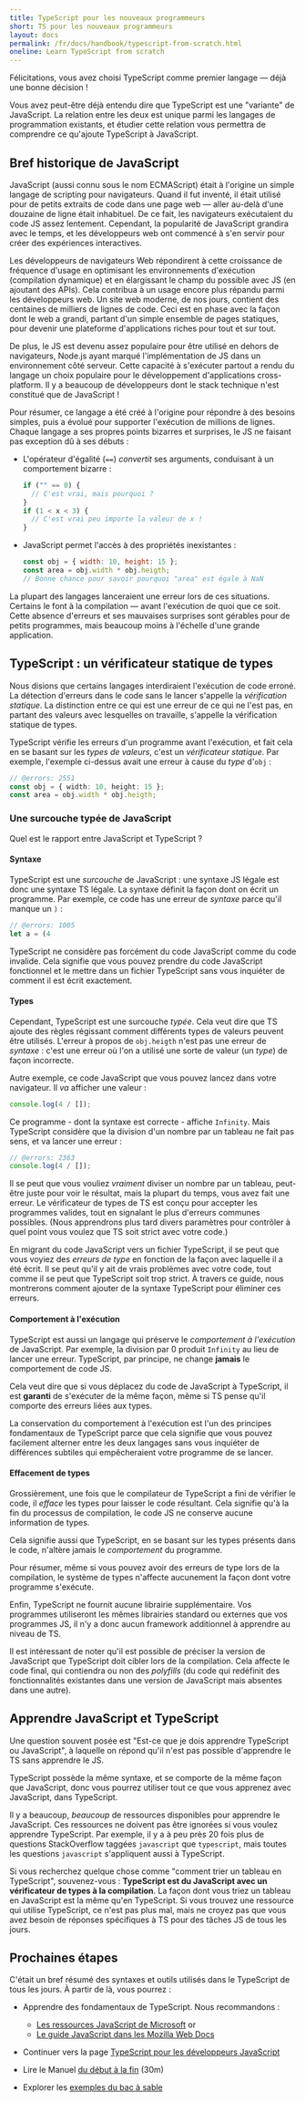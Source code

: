 ```yaml
---
title: TypeScript pour les nouveaux programmeurs
short: TS pour les nouveaux programmeurs
layout: docs
permalink: /fr/docs/handbook/typescript-from-scratch.html
oneline: Learn TypeScript from scratch
---
```


Félicitations, vous avez choisi TypeScript comme premier langage — déjà une bonne décision !

Vous avez peut-être déjà entendu dire que TypeScript est une "variante" de JavaScript.
La relation entre les deux est unique parmi les langages de programmation existants, et étudier cette relation vous permettra de comprendre ce qu'ajoute TypeScript à JavaScript.

## Bref historique de JavaScript

JavaScript (aussi connu sous le nom ECMAScript) était à l'origine un simple langage de scripting pour navigateurs.
Quand il fut inventé, il était utilisé pour de petits extraits de code dans une page web — aller au-delà d'une douzaine de ligne était inhabituel.
De ce fait, les navigateurs exécutaient du code JS assez lentement.
Cependant, la popularité de JavaScript grandira avec le temps, et les développeurs web ont commencé à s'en servir pour créer des expériences interactives.

Les développeurs de navigateurs Web répondirent à cette croissance de fréquence d'usage en optimisant les environnements d'exécution (compilation dynamique) et en élargissant le champ du possible avec JS (en ajoutant des APIs). Cela contribua à un usage encore plus répandu parmi les développeurs web.
Un site web moderne, de nos jours, contient des centaines de milliers de lignes de code. Ceci est en phase avec la façon dont le web a grandi, partant d'un simple ensemble de pages statiques, pour devenir une plateforme d'applications riches pour tout et sur tout.

De plus, le JS est devenu assez populaire pour être utilisé en dehors de navigateurs, Node.js ayant marqué l'implémentation de JS dans un environnement côté serveur.
Cette capacité à s'exécuter partout a rendu du langage un choix populaire pour le développement d'applications cross-platform.
Il y a beaucoup de développeurs dont le stack technique n'est constitué que de JavaScript !

Pour résumer, ce langage a été créé à l'origine pour répondre à des besoins simples, puis a évolué pour supporter l'exécution de millions de lignes.
Chaque langage a ses propres points bizarres et surprises, le JS ne faisant pas exception dû à ses débuts :

- L'opérateur d'égalité (`==`) _convertit_ ses arguments, conduisant à un comportement bizarre :

  ```js
  if ("" == 0) {
    // C'est vrai, mais pourquoi ?
  }
  if (1 < x < 3) {
    // C'est vrai peu importe la valeur de x !
  }
  ```

- JavaScript permet l'accès à des propriétés inexistantes :

  ```js
  const obj = { width: 10, height: 15 };
  const area = obj.width * obj.heigth;
  // Bonne chance pour savoir pourquoi "area" est égale à NaN
  ```

La plupart des langages lanceraient une erreur lors de ces situations. Certains le font à la compilation — avant l'exécution de quoi que ce soit.
Cette absence d'erreurs et ses mauvaises surprises sont gérables pour de petits programmes, mais beaucoup moins à l'échelle d'une grande application.

## TypeScript : un vérificateur statique de types

Nous disions que certains langages interdiraient l'exécution de code erroné.
La détection d'erreurs dans le code sans le lancer s'appelle la _vérification statique_.
La distinction entre ce qui est une erreur de ce qui ne l'est pas, en partant des valeurs avec lesquelles on travaille, s'appelle la vérification statique de types.

TypeScript vérifie les erreurs d'un programme avant l'exécution, et fait cela en se basant sur les _types de valeurs_, c'est un _vérificateur statique_.
Par exemple, l'exemple ci-dessus avait une erreur à cause du _type_ d'`obj` :

```ts twoslash
// @errors: 2551
const obj = { width: 10, height: 15 };
const area = obj.width * obj.heigth;
```

### Une surcouche typée de JavaScript

Quel est le rapport entre JavaScript et TypeScript ?

#### Syntaxe

TypeScript est une _surcouche_ de JavaScript : une syntaxe JS légale est donc une syntaxe TS légale.
La syntaxe définit la façon dont on écrit un programme.
Par exemple, ce code has une erreur de _syntaxe_ parce qu'il manque un `)` :

```ts twoslash
// @errors: 1005
let a = (4
```

TypeScript ne considère pas forcément du code JavaScript comme du code invalide.
Cela signifie que vous pouvez prendre du code JavaScript fonctionnel et le mettre dans un fichier TypeScript sans vous inquiéter de comment il est écrit exactement.

#### Types

Cependant, TypeScript est une surcouche _typée_. Cela veut dire que TS ajoute des règles régissant comment différents types de valeurs peuvent être utilisés.
L'erreur à propos de `obj.heigth` n'est pas une erreur de _syntaxe_ : c'est une erreur où l'on a utilisé une sorte de valeur (un _type_) de façon incorrecte.

Autre exemple, ce code JavaScript que vous pouvez lancez dans votre navigateur. Il _va_ afficher une valeur :

```js
console.log(4 / []);
```

Ce programme - dont la syntaxe est correcte - affiche `Infinity`.
Mais TypeScript considère que la division d'un nombre par un tableau ne fait pas sens, et va lancer une erreur :

```ts twoslash
// @errors: 2363
console.log(4 / []);
```

Il se peut que vous vouliez _vraiment_ diviser un nombre par un tableau, peut-être juste pour voir le résultat, mais la plupart du temps, vous avez fait une erreur.
Le vérificateur de types de TS est conçu pour accepter les programmes valides, tout en signalant le plus d'erreurs communes possibles.
(Nous apprendrons plus tard divers paramètres pour contrôler à quel point vous voulez que TS soit strict avec votre code.)

En migrant du code JavaScript vers un fichier TypeScript, il se peut que vous voyiez des _erreurs de type_ en fonction de la façon avec laquelle il a été écrit.
Il se peut qu'il y ait de vrais problèmes avec votre code, tout comme il se peut que TypeScript soit trop strict.
À travers ce guide, nous montrerons comment ajouter de la syntaxe TypeScript pour éliminer ces erreurs.

#### Comportement à l'exécution

TypeScript est aussi un langage qui préserve le _comportement à l'exécution_ de JavaScript.
Par exemple, la division par 0 produit `Infinity` au lieu de lancer une erreur.
TypeScript, par principe, ne change **jamais** le comportement de code JS.

Cela veut dire que si vous déplacez du code de JavaScript à TypeScript, il est **garanti** de s'exécuter de la même façon, même si TS pense qu'il comporte des erreurs liées aux types.

La conservation du comportement à l'exécution est l'un des principes fondamentaux de TypeScript parce que cela signifie que vous pouvez facilement alterner entre les deux langages sans vous inquiéter de différences subtiles qui empêcheraient votre programme de se lancer.

<!--
Missing subsection on the fact that TS extends JS to add syntax for type
specification.  (Since the immediately preceding text was raving about
how JS code can be used in TS.)
-->

#### Effacement de types

Grossièrement, une fois que le compilateur de TypeScript a fini de vérifier le code, il _efface_ les types pour laisser le code résultant.
Cela signifie qu'à la fin du processus de compilation, le code JS ne conserve aucune information de types.

Cela signifie aussi que TypeScript, en se basant sur les types présents dans le code, n'altère jamais le _comportement_ du programme.

Pour résumer, même si vous pouvez avoir des erreurs de type lors de la compilation, le système de types n'affecte aucunement la façon dont votre programme s'exécute.

Enfin, TypeScript ne fournit aucune librairie supplémentaire.
Vos programmes utiliseront les mêmes librairies standard ou externes que vos programmes JS, il n'y a donc aucun framework additionnel à apprendre au niveau de TS.

Il est intéressant de noter qu'il est possible de préciser la version de JavaScript que TypeScript doit cibler lors de la compilation. Cela affecte le code final, qui contiendra ou non des _polyfills_ (du code qui redéfinit des fonctionnalités existantes dans une version de JavaScript mais absentes dans une autre).

<!--
Should extend this paragraph to say that there's an exception of
allowing you to use newer JS features and transpile the code to an older
JS, and this might add small stubs of functionality when needed.  (Maybe
with an example --- something like `?.` would be good in showing readers
that this document is maintained.)
-->

## Apprendre JavaScript et TypeScript

Une question souvent posée est "Est-ce que je dois apprendre TypeScript ou JavaScript", à laquelle on répond qu'il n'est pas possible d'apprendre le TS sans apprendre le JS.

TypeScript possède la même syntaxe, et se comporte de la même façon que JavaScript, donc vous pourrez utiliser tout ce que vous apprenez avec JavaScript, dans TypeScript.

Il y a beaucoup, _beaucoup_ de ressources disponibles pour apprendre le JavaScript. Ces ressources ne doivent pas être ignorées si vous voulez apprendre TypeScript. Par exemple, il y a à peu près 20 fois plus de questions StackOverflow taggées `javascript` que `typescript`, mais toutes les questions `javascript` s'appliquent aussi à TypeScript.

Si vous recherchez quelque chose comme "comment trier un tableau en TypeScript", souvenez-vous : **TypeScript est du JavaScript avec un vérificateur de types à la compilation**. La façon dont vous triez un tableau en JavaScript est la même qu'en TypeScript.
Si vous trouvez une ressource qui utilise TypeScript, ce n'est pas plus mal, mais ne croyez pas que vous avez besoin de réponses spécifiques à TS pour des tâches JS de tous les jours.

## Prochaines étapes

C'était un bref résumé des syntaxes et outils utilisés dans le TypeScript de tous les jours. À partir de là, vous pourrez :

- Apprendre des fondamentaux de TypeScript. Nous recommandons :

  - [Les ressources JavaScript de Microsoft](https://docs.microsoft.com/javascript/) or
  - [Le guide JavaScript dans les Mozilla Web Docs](https://developer.mozilla.org/docs/Web/JavaScript/Guide)

- Continuer vers la page [TypeScript pour les développeurs JavaScript](/docs/handbook/typescript-in-5-minutes.html)
- Lire le Manuel [du début à la fin](/docs/handbook/intro.html) (30m)
- Explorer les [exemples du bac à sable](/play#show-examples)

<!-- Note: I'll be happy to write the following... -->
<!--
## Types

    * What's a type? (For newbies)
      * A type is a *kind* of value
      * Types implicitly define what operations make sense on them
      * Lots of different kinds, not just primitives
      * We can make descriptions for all kinds of values
      * The `any` type -- a quick desctiption, what it is, and why it's bad
    * Inference 101
      * Examples
      * TypeScript can figure out types most of the time
      * Two places we'll ask you what the type is: Function boundaries, and later-initialized values
    * Co-learning JavaScript
      * You can+should read existing JS resources
      * Just paste it in and see what happens
      * Consider turning off 'strict' -->

